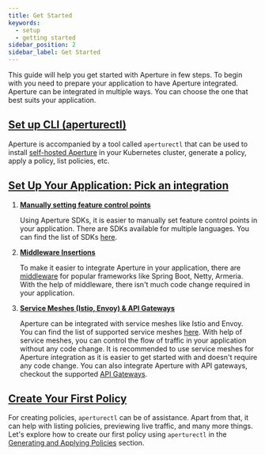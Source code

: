 ```yaml
---
title: Get Started
keywords:
  - setup
  - getting started
sidebar_position: 2
sidebar_label: Get Started
---
```


This guide will help you get started with Aperture in few steps. To begin with
you need to prepare your application to have Aperture integrated. Aperture can
be integrated in multiple ways. You can choose the one that best suits your
application.

## [Set up CLI (aperturectl)](../setup-cli/setup-cli.md)

Aperture is accompanied by a tool called `aperturectl` that can be used to
install [self-hosted Aperture](../self-hosting/self-hosting.md) in your
Kubernetes cluster, generate a policy, apply a policy, list policies, etc.

## [Set Up Your Application: Pick an integration](./set-up-application/set-up-application.md)

1. [**Manually setting feature control points**](./set-up-application/manual-control-points.md)

   Using Aperture SDKs, it is easier to manually set feature control points in
   your application. There are SDKs available for multiple languages. You can
   find the list of SDKs [here](../sdk/sdk.md).

2. [**Middleware Insertions**](./set-up-application/middleware-insertions.md)

   To make it easier to integrate Aperture in your application, there are
   [middleware](../sdk/java/java.md) for popular frameworks like Spring Boot,
   Netty, Armeria. With the help of middleware, there isn't much code change
   required in your application.

3. [**Service Meshes (Istio, Envoy) & API Gateways**](./set-up-application/service-mesh-and-gateways.md)

   Aperture can be integrated with service meshes like Istio and Envoy. You can
   find the list of supported service meshes
   [here](../self-hosting/integrations/istio/istio.md). With help of service
   meshes, you can control the flow of traffic in your application without any
   code change. It is recommended to use service meshes for Aperture integration
   as it is easier to get started with and doesn't require any code change. You
   can also integrate Aperture with API gateways, checkout the supported
   [API Gateways](../self-hosting/integrations/gateway/gateway.md).

## [Create Your First Policy](./policies/policies.md)

For creating policies, `aperturectl` can be of assistance. Apart from that, it
can help with listing policies, previewing live traffic, and many more things.
Let's explore how to create our first policy using `aperturectl` in the
[Generating and Applying Policies](/get-started/policies/policies.md) section.
